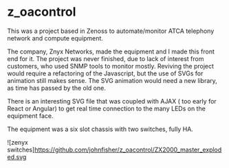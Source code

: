 # z_oacontrol
This was a project based in Zenoss to automate/monitor ATCA telephony network and compute equipment.

The company, Znyx Networks, made the equipment and I made this front end for it. The project was never finished, due to lack of interest from customers, who used SNMP tools to monitor mostly. Reviving the project would require a refactoring of the Javascript, but the use of SVGs for animation still makes sense. The SVG animation would need a new library, as time has passed by the old one.

There is an interesting SVG file that was coupled  with  AJAX ( too early for React or Angular) to get real time connection to the many LEDs on the equipment face.

The equipment was a six slot chassis with two switches, fully HA.

![zenyx switches]https://github.com/johnfisher/z_oacontrol/ZX2000_master_exploded.svg
